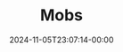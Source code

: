 ---
title: "Mobs"
summary: "TODO"
date: 2024-11-05T23:07:14-00:00
lastmod: 2024-11-05T23:07:14-00:00
keywords: [paradise, lost, wiki, mobs]
draft: true
---